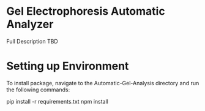 Gel Electrophoresis Automatic Analyzer
==============================
Full Description TBD

Setting up Environment
==============================
To install package, navigate to the Automatic-Gel-Analysis directory
and run the following commands:

pip install -r requirements.txt
npm install 

